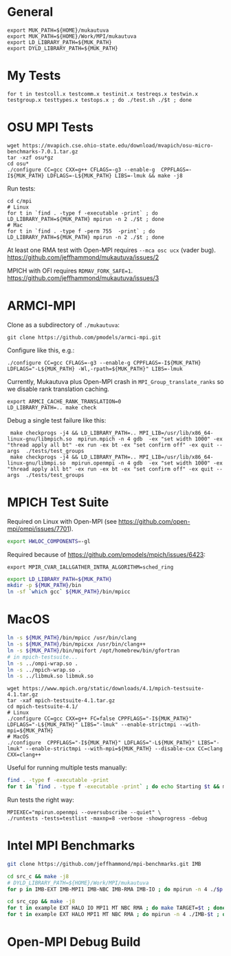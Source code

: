 # General

```
export MUK_PATH=${HOME}/mukautuva
export MUK_PATH=${HOME}/Work/MPI/mukautuva
export LD_LIBRARY_PATH=${MUK_PATH}
export DYLD_LIBRARY_PATH=${MUK_PATH}
```

# My Tests

```
for t in testcoll.x testcomm.x testinit.x testreqs.x testwin.x testgroup.x testtypes.x testops.x ; do ./test.sh ./$t ; done
```

# OSU MPI Tests

```
wget https://mvapich.cse.ohio-state.edu/download/mvapich/osu-micro-benchmarks-7.0.1.tar.gz
tar -xzf osu*gz
cd osu*
./configure CC=gcc CXX=g++ CFLAGS=-g3 --enable-g  CPPFLAGS=-I${MUK_PATH} LDFLAGS=-L${MUK_PATH} LIBS=-lmuk && make -j8
```

Run tests:
```
cd c/mpi
# Linux
for t in `find . -type f -executable -print` ; do LD_LIBRARY_PATH=${MUK_PATH} mpirun -n 2 ./$t ; done
# Mac
for t in `find . -type f -perm 755  -print` ; do LD_LIBRARY_PATH=${MUK_PATH} mpirun -n 2 ./$t ; done
```

At least one RMA test with Open-MPI requires `--mca osc ucx` (vader bug). https://github.com/jeffhammond/mukautuva/issues/2

MPICH with OFI requires `RDMAV_FORK_SAFE=1`. https://github.com/jeffhammond/mukautuva/issues/3

# ARMCI-MPI

Clone as a subdirectory of `./mukautuva`:
```
git clone https://github.com/pmodels/armci-mpi.git
```

Configure like this, e.g.:
```
./configure CC=gcc CFLAGS=-g3 --enable-g CPPFLAGS=-I${MUK_PATH} LDFLAGS="-L${MUK_PATH} -Wl,-rpath=${MUK_PATH}" LIBS=-lmuk
```

Currently, Mukautuva plus Open-MPI crash in `MPI_Group_translate_ranks` so we disable rank translation caching.
```
export ARMCI_CACHE_RANK_TRANSLATION=0
LD_LIBRARY_PATH=.. make check
```

Debug a single test failure like this:
```
 make checkprogs -j4 && LD_LIBRARY_PATH=.. MPI_LIB=/usr/lib/x86_64-linux-gnu/libmpich.so  mpirun.mpich -n 4 gdb  -ex "set width 1000" -ex "thread apply all bt" -ex run -ex bt -ex "set confirm off" -ex quit --args  ./tests/test_groups
 make checkprogs -j4 && LD_LIBRARY_PATH=.. MPI_LIB=/usr/lib/x86_64-linux-gnu/libmpi.so  mpirun.openmpi -n 4 gdb  -ex "set width 1000" -ex "thread apply all bt" -ex run -ex bt -ex "set confirm off" -ex quit --args  ./tests/test_groups
```

# MPICH Test Suite

Required on Linux with Open-MPI (see https://github.com/open-mpi/ompi/issues/7701).
```sh
export HWLOC_COMPONENTS=-gl
```

Required because of https://github.com/pmodels/mpich/issues/6423:
```
export MPIR_CVAR_IALLGATHER_INTRA_ALGORITHM=sched_ring
```

```sh
export LD_LIBRARY_PATH=${MUK_PATH}
mkdir -p ${MUK_PATH}/bin
ln -sf `which gcc` ${MUK_PATH}/bin/mpicc
```

# MacOS
```sh
ln -s ${MUK_PATH}/bin/mpicc /usr/bin/clang
ln -s ${MUK_PATH}/bin/mpicxx /usr/bin/clang++
ln -s ${MUK_PATH}/bin/mpifort /opt/homebrew/bin/gfortran
# in mpich-testsuite...
ln -s ../ompi-wrap.so .
ln -s ../mpich-wrap.so .
ln -s ../libmuk.so libmuk.so
```

```
wget https://www.mpich.org/static/downloads/4.1/mpich-testsuite-4.1.tar.gz
tar -xaf mpich-testsuite-4.1.tar.gz
cd mpich-testsuite-4.1/
# Linux
./configure CC=gcc CXX=g++ FC=false CPPFLAGS="-I${MUK_PATH}" LDFLAGS="-L${MUK_PATH}" LIBS="-lmuk" --enable-strictmpi --with-mpi=${MUK_PATH}
# MacOS
./configure  CPPFLAGS="-I${MUK_PATH}" LDFLAGS="-L${MUK_PATH}" LIBS="-lmuk" --enable-strictmpi --with-mpi=${MUK_PATH} --disable-cxx CC=clang CXX=clang++
```

Useful for running multiple tests manually:
```sh
find . -type f -executable -print
for t in `find . -type f -executable -print` ; do echo Starting $t && mpirun -n 4 $t ; done
```

Run tests the right way:
```
MPIEXEC="mpirun.openmpi --oversubscribe --quiet" \
./runtests -tests=testlist -maxnp=8 -verbose -showprogress -debug
```

# Intel MPI Benchmarks

```sh
git clone https://github.com/jeffhammond/mpi-benchmarks.git IMB
```

```sh
cd src_c && make -j8
# DYLD_LIBRARY_PATH=${HOME}/Work/MPI/mukautuva
for p in IMB-EXT IMB-MPI1 IMB-NBC IMB-RMA IMB-IO ; do mpirun -n 4 ./$p ; done
```

```sh
cd src_cpp && make -j8
for t in example EXT HALO IO MPI1 MT NBC RMA ; do make TARGET=$t ; done
for t in example EXT HALO MPI1 MT NBC RMA ; do mpirun -n 4 ./IMB-$t ; done
```

# Open-MPI Debug Build

```


```
